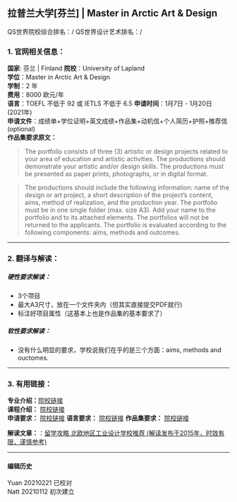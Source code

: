 ## 拉普兰大学[芬兰] | Master in Arctic Art & Design

QS世界院校综合排名：/
QS世界设计艺术排名：/


### 1. 官网相关信息：

**国家**: 芬兰 | Finland
**院校**：University of Lapland  
**学位**：Master in Arctic Art & Design  
**学制**：2 年  
**费用**：8000 欧元/年  
**语言**：TOEFL 不低于 92  或 IETLS 不低于 6.5
**申请时间**：1月7日 - 1月20日 (2021年)  
**申请文件**：成绩单+学位证明+英文成绩+作品集+动机信+个人简历+护照+推荐信(optional)  
**作品集要求原文：**   

> The portfolio consists of three (3) artistic or design projects related to your area of education and artistic activities. The productions should demonstrate your artistic and/or design skills. The productions must be presented as paper prints, photographs, or in digital format.   

> The productions should include the following information: name of the design or art project, a short description of the project’s content, aims, method of realization, and the production year. The portfolio must be in one single folder (max. size A3). Add your name to the portfolio and to its attached elements. The portfolios will not be returned to the applicants. The portfolio is evaluated according to the following components: aims, methods and outcomes.   






---


### 2. 翻译与解读：

##### 硬性要求解读：
- 3个项目
- 最大A3尺寸，放在一个文件夹内（但其实直接提交PDF就行)
- 标注好项目属性（这基本上也是作品集的基本要求了）




##### 软性要求解读：
- 没有什么明显的要求，学校说我们在乎的是三个方面：aims, methods and ouctomes.


---


### 3. 有用链接：

**专业介绍：**[院校链接](https://www.ulapland.fi/EN/Units/Faculty-of-Art-and-Design/Studies/Masters-Degree-Programme-in-Arctic-Art-and-Design)  
**课程介绍：** [院校链接](https://www.ulapland.fi/EN/Units/Faculty-of-Art-and-Design/Studies/Masters-Degree-Programme-in-Arctic-Art-and-Design)  
**申请要求：** [院校链接](https://www.ulapland.fi/loader.aspx?id=2490461e-5b32-465d-a689-fb3167ab7a19)
**语言要求：** [院校链接](https://www.ulapland.fi/EN/Admissions/Masters-Studies/Language-requirements)
**作品集要求：** [院校链接](https://www.ulapland.fi/loader.aspx?id=2490461e-5b32-465d-a689-fb3167ab7a19)



**解读文章：**：[留学攻略 北欧地区工业设计学校推荐 (解读发布于2015年，时效有限，谨慎参考)](http://www.makebi.net/7216.html)  



---


#### 编辑历史
Yuan 20210221 已校对  
Natt 20210112 初次建立  
